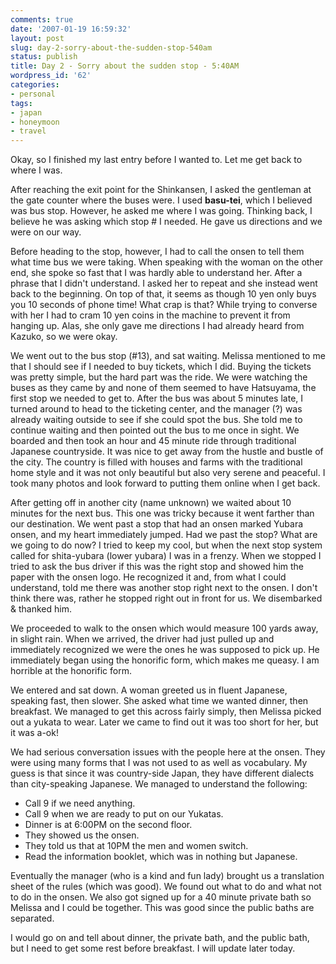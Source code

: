 ```yaml
---
comments: true
date: '2007-01-19 16:59:32'
layout: post
slug: day-2-sorry-about-the-sudden-stop-540am
status: publish
title: Day 2 - Sorry about the sudden stop - 5:40AM
wordpress_id: '62'
categories:
- personal
tags:
- japan
- honeymoon
- travel
---
```


Okay, so I finished my last entry before I wanted to. Let me get back to where I was.

<!--more-->

After reaching the exit point for the Shinkansen, I asked the gentleman at the gate counter where the buses were. I used <b>basu-tei</b>, which I believed was bus stop. However, he asked me where I was going. Thinking back, I believe he was asking which stop # I needed. He gave us directions and we were on our way. 

Before heading to the stop, however, I had to call the onsen to tell them what time bus we were taking. When speaking with the woman on the other end, she spoke so fast that I was hardly able to understand her. After a phrase that I didn't understand. I asked her to repeat and she instead went back to the beginning. On top of that, it seems as though 10 yen only buys you 10 seconds of phone time! What crap is that? While trying to converse with her I had to cram 10 yen coins in the machine to prevent it from hanging up. Alas, she only gave me directions I had already heard from Kazuko, so we were okay. 

We went out to the bus stop (#13), and sat waiting. Melissa mentioned to me that I should see if I needed to buy tickets, which I did. Buying the tickets was pretty simple, but the hard part was the ride. We were watching the buses as they came by and none of them seemed to have Hatsuyama, the first stop we needed to get to. After the bus was about 5 minutes late, I turned around to head to the ticketing center, and the manager (?) was already waiting outside to see if she could spot the bus. She told me to continue waiting and then pointed out the bus to me once in sight. We boarded and then took an hour and 45 minute ride through traditional Japanese countryside. It was nice to get away from the hustle and bustle of the city. The country is filled with houses and farms with the traditional home style and it was not only beautiful but also very serene and peaceful. I took many photos and look forward to putting them online when I get back.

After getting off in another city (name unknown) we waited about 10 minutes for the next bus. This one was tricky because it went farther than our destination. We went past a stop that had an onsen marked Yubara onsen, and my heart immediately jumped. Had we past the stop? What are we going to do now? I tried to keep my cool, but when the next stop system called for shita-yubara (lower yubara) I was in a frenzy. When we stopped I tried to ask the bus driver if this was the right stop and showed him the paper with the onsen logo. He recognized it and, from what I could understand, told me there was another stop right next to the onsen. I don't think there was, rather he stopped right out in front for us. We disembarked & thanked him.

We proceeded to walk to the onsen which would measure 100 yards away, in slight rain. When we arrived, the driver had just pulled up and immediately recognized we were the ones he was supposed to pick up. He immediately began using the honorific form, which makes me queasy. I am horrible at the honorific form. 

We entered and sat down. A woman greeted us in fluent Japanese, speaking fast, then slower. She asked what time we wanted dinner, then breakfast. We managed to get this across fairly simply, then Melissa picked out a yukata to wear. Later we came to find out it was too short for her, but it was a-ok!

We had serious conversation issues with the people here at the onsen. They were using many forms that I was not used to as well as vocabulary. My guess is that since it was country-side Japan, they have different dialects than city-speaking Japanese. We managed to understand the following:
<ul><li>Call 9 if we need anything.</li><li>Call 9 when we are ready to put on our Yukatas.</li><li>Dinner is at 6:00PM on the second floor.</li><li>They showed us the onsen.</li><li>They told us that at 10PM the men and women switch.</li><li>Read the information booklet, which was in nothing but Japanese.</li></ul>
Eventually the manager (who is a kind and fun lady) brought us a translation sheet of the rules (which was good). We found out what to do and what not to do in the onsen. We also got signed up for a 40 minute private bath so Melissa and I could be together. This was good since the public baths are separated. 

I would go on and tell about dinner, the private bath, and the public bath, but I need to get some rest before breakfast. I will update later today. 
